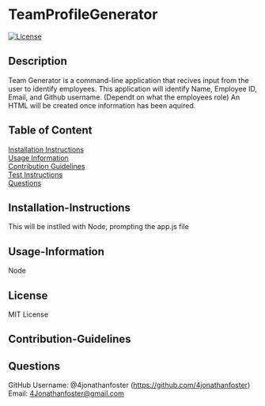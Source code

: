 # TeamProfileGenerator

  [![License](https://img.shields.io/badge/License-MIT-yellow.svg)](https://opensource.org/licenses/MIT)
  
  ## Description
  
Team Generator is a command-line application that recives input from the user to identify employees. This application will identify Name, Employee ID, Email, and Github username. (Dependt on what the employees role)
An HTML will be created once information has been aquired.


  
  ## Table of Content
  
  [Installation Instructions](#installation-instructions)  
  [Usage Information](#usage-information)  
  [Contribution Guidelines](#contribution-guidelines)  
  [Test Instructions](#test-instructions)  
  [Questions](#questions)  
  
  ## Installation-Instructions
  
  This will be instlled with Node, prompting the app.js file  
  
  
  ## Usage-Information
  
  Node  
  
  
  ## License
  
  MIT License
  
  ## Contribution-Guidelines
  

  
  ## Questions
  GitHub Username: @4jonathanfoster (https://github.com/4jonathanfoster)
  Email: 4Jonathanfoster@gmail.com